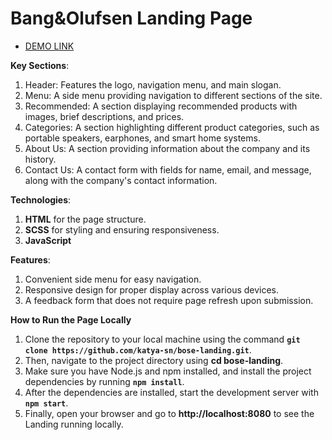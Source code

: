 # Bang&Olufsen Landing Page
 
 - [DEMO LINK](https://katya-sn.github.io/bose-landing/)

**Key Sections**:

1. Header: Features the logo, navigation menu, and main slogan.
2. Menu: A side menu providing navigation to different sections of the site.
3. Recommended: A section displaying recommended products with images, brief descriptions, and prices.
4. Categories: A section highlighting different product categories, such as portable speakers, earphones, and smart home systems.
5. About Us: A section providing information about the company and its history.
6. Contact Us: A contact form with fields for name, email, and message, along with the company's contact information.
   
**Technologies**:

1. **HTML** for the page structure.
2. **SCSS** for styling and ensuring responsiveness.
3. **JavaScript**

**Features**:

1. Convenient side menu for easy navigation.
2. Responsive design for proper display across various devices.
3. A feedback form that does not require page refresh upon submission.

**How to Run the Page Locally**
1. Clone the repository to your local machine using the command **`git clone https://github.com/katya-sn/bose-landing.git`**.
2. Then, navigate to the project directory using **cd bose-landing**.
3. Make sure you have Node.js and npm installed, and install the project dependencies by running **`npm install`**.
4. After the dependencies are installed, start the development server with **`npm start`**.
5. Finally, open your browser and go to **http://localhost:8080** to see the Landing running locally.
